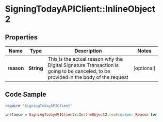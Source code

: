 # SigningTodayAPIClient::InlineObject2

## Properties

Name | Type | Description | Notes
------------ | ------------- | ------------- | -------------
**reason** | **String** | This is the actual reason why the Digital Signature Transaction is going to be canceled, to be provided in the body of the request  | [optional] 

## Code Sample

```ruby
require 'SigningTodayAPIClient'

instance = SigningTodayAPIClient::InlineObject2.new(reason: Reason for the cancellation)
```


